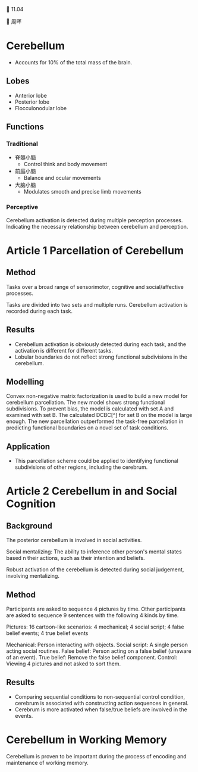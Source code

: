 📅 11.04

👤 周晖

# Cerebellum

- Accounts for 10% of the total mass of the brain.

## Lobes

- Anterior lobe
- Posterior lobe
- Flocculonodular lobe

## Functions

### Traditional

- 脊髓小脑
	- Control think and body movement
- 前庭小脑
	- Balance and ocular movements
- 大脑小脑
	- Modulates smooth and precise limb movements

### Perceptive

Cerebellum activation is detected during multiple perception processes. Indicating the necessary relationship between cerebellum and perception.

# Article 1 Parcellation of Cerebellum

## Method

Tasks over a broad range of sensorimotor, cognitive and social/affective processes.

Tasks are divided into two sets and multiple runs. Cerebellum activation is recorded during each task.

## Results

- Cerebellum activation is obviously detected during each task, and the activation is different for different tasks.
- Lobular boundaries do not reflect strong functional subdivisions in the cerebellum.

## Modelling

Convex non-negative matrix factorization is used to build a new model for cerebellum parcellation. The new model shows strong functional subdivisions.
To prevent bias, the model is calculated with set A and examined with set B. The calculated DCBC[^] for set B on the model is large enough.
The new parcellation outperformed the task-free parcellation in predicting functional boundaries on a novel set of task conditions.

## Application

- This parcellation scheme could be applied to identifying functional subdivisions of other regions, including the cerebrum.

# Article 2 Cerebellum in and Social Cognition

##  Background

The posterior cerebellum is involved in social activities.

Social mentalizing: The ability to inference other person's mental states based n their actions, such as their intention and beliefs.

Robust activation of the cerebellum is detected during social judgement, involving mentalizing.

## Method 

Participants are asked to sequence 4 pictures by time.
Other participants are asked to sequence 9 sentences with the following 4 kinds by time.

Pictures: 16 cartoon-like scenarios: 4 mechanical; 4 social script; 4 false belief events; 4 true belief events 

Mechanical: Person interacting with objects.
Social script: A single person acting social routines.
False belief: Person acting on a false belief (unaware of an event).
True belief: Remove the false belief component.
Control: Viewing 4 pictures and not asked to sort them.

## Results 

- Comparing sequential conditions to non-sequential control condition, cerebrum is associated with constructing action sequences in general.
- Cerebrum is more activated when false/true beliefs are involved in the events.

# Cerebellum in Working Memory

Cerebellum is proven to be important during the process of encoding and maintenance of working memory.

[^1]: DCBC indicates the functional differences between subdivisions.